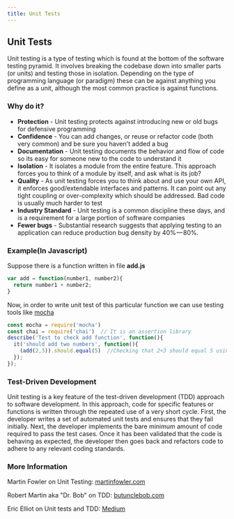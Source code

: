 ```yaml
---
title: Unit Tests
---
```

## Unit Tests

Unit testing is a type of testing which is found at the bottom of the software testing pyramid.
It involves breaking the codebase down into smaller parts (or units) and testing those in isolation.
Depending on the type of programming language (or paradigm) these can be against anything you define as a unit, although the most common practice is against functions.

### Why do it?

- **Protection** - Unit testing protects against introducing new or old bugs for defensive programming
- **Confidence** - You can add changes, or reuse or refactor code (both very common) and be sure you haven't added a bug
- **Documentation** - Unit testing documents the behavior and flow of code so its easy for someone new to the code to understand it
- **Isolation** - It isolates a module from the entire feature. This approach forces you to think of a module by itself, and ask what is its job?
- **Quality** - As unit testing forces you to think about and use your own API, it enforces good/extendable interfaces and patterns. It can point out any tight coupling or over-complexity which should be addressed. Bad code is usually much harder to test 
- **Industry Standard** -  Unit testing is a common discipline these days, and is a requirement for a large portion of software companies
- **Fewer bugs** - Substantial research suggests that applying testing to an application can reduce production bug density by 40% — 80%.

### Example(In Javascript)
Suppose there is a function written in file **add.js**
```javascript
var add = function(number1, number2){
  return number1 + number2;
}
```
Now, in order to write unit test of this particular function we can use testing tools like [mocha](http://mochajs.org/)
```javascript
const mocha = require('mocha')
const chai = require('chai')  // It is an assertion library
describe('Test to check add function', function(){
  it('should add two numbers', function(){
    (add(2,3)).should.equal(5)  //Checking that 2+3 should equal 5 using the given add function
  });
});
```

### Test-Driven Development

Unit testing is a key feature of the test-driven development (TDD) approach to software development. In this approach, code for specific features or functions is written through the repeated use of a very short cycle. First, the developer writes a set of automated unit tests and ensures that they fail initially. Next, the developer implements the bare minimum amount of code required to pass the test cases. Once it has been validated that the code is behaving as expected, the developer then goes back and refactors code to adhere to any relevant coding standards.

### More Information

Martin Fowler on Unit Testing: <a href='https://www.martinfowler.com/bliki/UnitTest.html' target='_blank' rel='nofollow'>martinfowler.com</a>

Robert Martin aka "Dr. Bob" on TDD: <a href='http://www.butunclebob.com/ArticleS.UncleBob.TheThreeRulesOfTdd' target='_blank' rel='nofollow'>butunclebob.com</a>

Eric Elliot on Unit tests and TDD: <a href='https://medium.com/javascript-scene/5-common-misconceptions-about-tdd-unit-tests-863d5beb3ce9' target='_blank' rel='nofollow'>Medium</a>

